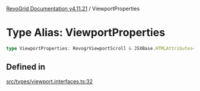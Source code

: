 [RevoGrid Documentation v4.11.21](README.md) / ViewportProperties

# Type Alias: ViewportProperties

```ts
type ViewportProperties: RevogrViewportScroll & JSXBase.HTMLAttributes<HTMLRevogrViewportScrollElement>;
```

## Defined in

[src/types/viewport.interfaces.ts:32](https://github.com/revolist/revogrid/blob/a0e7ff1e32285a85a0644789b55a183ad196d0cf/src/types/viewport.interfaces.ts#L32)
